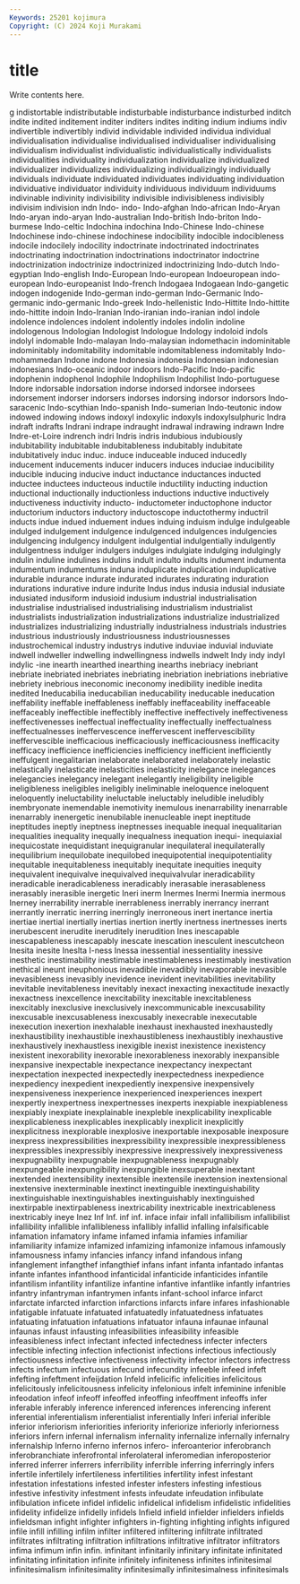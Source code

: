```yaml
---
Keywords: 25201 kojimura
Copyright: (C) 2024 Koji Murakami
---
```


# title

Write contents here.



g indistortable indistributable
indisturbable indisturbance indisturbed inditch indite indited inditement inditer inditers indites
inditing indium indiums indiv indivertible indivertibly individ individable individed individua
individual individualisation individualise individualised individualiser individualising individualism individualist individualistic individualistically
individualists individualities individuality individualization individualize individualized individualizer individualizes individualizing individualizingly
individually individuals individuate individuated individuates individuating individuation individuative individuator individuity
individuous individuum individuums indivinable indivinity indivisibility indivisible indivisibleness indivisibly indivisim
indivision indn Indo- indo- Indo-afghan Indo-african Indo-Aryan Indo-aryan indo-aryan Indo-australian
Indo-british Indo-briton Indo-burmese Indo-celtic Indochina indochina Indo-Chinese Indo-chinese Indochinese indo-chinese
indochinese indocibility indocible indocibleness indocile indocilely indocility indoctrinate indoctrinated indoctrinates
indoctrinating indoctrination indoctrinations indoctrinator indoctrine indoctrinization indoctrinize indoctrinized indoctrinizing Indo-dutch
Indo-egyptian Indo-english Indo-European Indo-european Indoeuropean indo-european Indo-europeanist Indo-french Indogaea Indogaean
Indo-gangetic indogen indogenide Indo-german indo-german Indo-Germanic Indo-germanic indo-germanic Indo-greek Indo-hellenistic
Indo-Hittite Indo-hittite indo-hittite indoin Indo-Iranian Indo-iranian indo-iranian indol indole indolence
indolences indolent indolently indoles indolin indoline indologenous Indologian Indologist Indologue
Indology indoloid indols indolyl indomable Indo-malayan Indo-malaysian indomethacin indominitable indominitably
indomitability indomitable indomitableness indomitably Indo-mohammedan Indone indone Indonesia indonesia Indonesian
indonesian indonesians Indo-oceanic indoor indoors Indo-Pacific Indo-pacific indophenin indophenol Indophile
Indophilism Indophilist Indo-portuguese Indore indorsable indorsation indorse indorsed indorsee indorsees
indorsement indorser indorsers indorses indorsing indorsor indorsors Indo-saracenic Indo-scythian Indo-spanish
Indo-sumerian Indo-teutonic indow indowed indowing indows indoxyl indoxylic indoxyls indoxylsulphuric
Indra indraft indrafts Indrani indrape indraught indrawal indrawing indrawn Indre
Indre-et-Loire indrench indri Indris indris indubious indubiously indubitability indubitable indubitableness
indubitably indubitate indubitatively induc induc. induce induceable induced inducedly inducement
inducements inducer inducers induces induciae inducibility inducible inducing inducive induct
inductance inductances inducted inductee inductees inducteous inductile inductility inducting induction
inductional inductionally inductionless inductions inductive inductively inductiveness inductivity inducto- inductometer
inductophone inductor inductorium inductors inductory inductoscope inductothermy inductril inducts indue
indued induement indues induing induism indulge indulgeable indulged indulgement indulgence
indulgenced indulgences indulgencies indulgencing indulgency indulgent indulgential indulgentially indulgently indulgentness
indulger indulgers indulges indulgiate indulging indulgingly indulin induline indulines indulins
indult indulto indults indument indumenta indumentum indumentums induna induplicate induplication
induplicative indurable indurance indurate indurated indurates indurating induration indurations indurative
indure indurite Indus indus indusia indusial indusiate indusiated indusiform indusioid
indusium industrial industrialisation industrialise industrialised industrialising industrialism industrialist industrialists industrialization
industrializations industrialize industrialized industrializes industrializing industrially industrialness industrials industries industrious
industriously industriousness industriousnesses industrochemical industry industrys indutive induviae induvial induviate
indwell indweller indwelling indwellingness indwells indwelt Indy indy indyl indylic
-ine inearth inearthed inearthing inearths inebriacy inebriant inebriate inebriated inebriates
inebriating inebriation inebriations inebriative inebriety inebrious ineconomic ineconomy inedibility inedible
inedita inedited Ineducabilia ineducabilian ineducability ineducable ineducation ineffability ineffable ineffableness
ineffably ineffaceability ineffaceable ineffaceably ineffectible ineffectibly ineffective ineffectively ineffectiveness ineffectivenesses
ineffectual ineffectuality ineffectually ineffectualness ineffectualnesses ineffervescence ineffervescent ineffervescibility ineffervescible inefficacious
inefficaciously inefficaciousness inefficacity inefficacy inefficience inefficiencies inefficiency inefficient inefficiently ineffulgent
inegalitarian inelaborate inelaborated inelaborately inelastic inelastically inelasticate inelasticities inelasticity inelegance
inelegances inelegancies inelegancy inelegant inelegantly ineligibility ineligible ineligibleness ineligibles ineligibly
ineliminable ineloquence ineloquent ineloquently ineluctability ineluctable ineluctably ineludible ineludibly inembryonate
inemendable inemotivity inemulous inenarrability inenarrable inenarrably inenergetic inenubilable inenucleable inept
ineptitude ineptitudes ineptly ineptness ineptnesses inequable inequal inequalitarian inequalities inequality
inequally inequalness inequation inequi- inequiaxial inequicostate inequidistant inequigranular inequilateral inequilaterally
inequilibrium inequilobate inequilobed inequipotential inequipotentiality inequitable inequitableness inequitably inequitate inequities
inequity inequivalent inequivalve inequivalved inequivalvular ineradicability ineradicable ineradicableness ineradicably inerasable
inerasableness inerasably inerasible inergetic Ineri inerm Inermes Inermi Inermia inermous
Inerney inerrability inerrable inerrableness inerrably inerrancy inerrant inerrantly inerratic inerring
inerringly inerroneous inert inertance inertia inertiae inertial inertially inertias inertion
inertly inertness inertnesses inerts inerubescent inerudite ineruditely inerudition Ines inescapable
inescapableness inescapably inescate inescation inesculent inescutcheon Inesita inesite Ineslta I-ness
Inessa inessential inessentiality inessive inesthetic inestimability inestimable inestimableness inestimably inestivation
inethical ineunt ineuphonious inevadible inevadibly inevaporable inevasible inevasibleness inevasibly inevidence
inevident inevitabilities inevitability inevitable inevitableness inevitably inexact inexacting inexactitude inexactly
inexactness inexcellence inexcitability inexcitable inexcitableness inexcitably inexclusive inexclusively inexcommunicable inexcusability
inexcusable inexcusableness inexcusably inexecrable inexecutable inexecution inexertion inexhalable inexhaust inexhausted
inexhaustedly inexhaustibility inexhaustible inexhaustibleness inexhaustibly inexhaustive inexhaustively inexhaustless inexigible inexist
inexistence inexistency inexistent inexorability inexorable inexorableness inexorably inexpansible inexpansive inexpectable
inexpectance inexpectancy inexpectant inexpectation inexpected inexpectedly inexpectedness inexpedience inexpediency inexpedient
inexpediently inexpensive inexpensively inexpensiveness inexperience inexperienced inexperiences inexpert inexpertly inexpertness
inexpertnesses inexperts inexpiable inexpiableness inexpiably inexpiate inexplainable inexpleble inexplicability inexplicable
inexplicableness inexplicables inexplicably inexplicit inexplicitly inexplicitness inexplorable inexplosive inexportable inexposable
inexposure inexpress inexpressibilities inexpressibility inexpressible inexpressibleness inexpressibles inexpressibly inexpressive inexpressively
inexpressiveness inexpugnability inexpugnable inexpugnableness inexpugnably inexpungeable inexpungibility inexpungible inexsuperable inextant
inextended inextensibility inextensible inextensile inextension inextensional inextensive inexterminable inextinct inextinguible
inextinguishability inextinguishable inextinguishables inextinguishably inextinguished inextirpable inextirpableness inextricability inextricable inextricableness
inextricably ineye Inez Inf Inf. inf inf. inface infair infall
infallibilism infallibilist infallibility infallible infallibleness infallibly infallid infalling infalsificable infamation
infamatory infame infamed infamia infamies infamiliar infamiliarity infamize infamized infamizing
infamonize infamous infamously infamousness infamy infancies infancy infand infandous infang
infanglement infangthef infangthief infans infant infanta infantado infantas infante infantes
infanthood infanticidal infanticide infanticides infantile infantilism infantility infantilize infantine infantive
infantlike infantly infantries infantry infantryman infantrymen infants infant-school infarce infarct
infarctate infarcted infarction infarctions infarcts infare infares infashionable infatigable infatuate
infatuated infatuatedly infatuatedness infatuates infatuating infatuation infatuations infatuator infauna infaunae
infaunal infaunas infaust infausting infeasibilities infeasibility infeasible infeasibleness infect infectant
infected infectedness infecter infecters infectible infecting infection infectionist infections infectious
infectiously infectiousness infective infectiveness infectivity infector infectors infectress infects infectum
infectuous infecund infecundity infeeble infeed infeft infefting infeftment infeijdation Infeld
infelicific infelicities infelicitous infelicitously infelicitousness infelicity infelonious infelt infeminine infenible
infeodation infeof infeoff infeoffed infeoffing infeoffment infeoffs infer inferable inferably
inference inferenced inferences inferencing inferent inferential inferentialism inferentialist inferentially Inferi
inferial inferible inferior inferiorism inferiorities inferiority inferiorize inferiorly inferiorness inferiors
infern infernal infernalism infernality infernalize infernally infernalry infernalship Inferno inferno
infernos infero- inferoanterior inferobranch inferobranchiate inferofrontal inferolateral inferomedian inferoposterior inferred
inferrer inferrers inferribility inferrible inferring inferringly infers infertile infertilely infertileness
infertilities infertility infest infestant infestation infestations infested infester infesters infesting
infestious infestive infestivity infestment infests infeudate infeudation infibulate infibulation inficete
infidel infidelic infidelical infidelism infidelistic infidelities infidelity infidelize infidelly infidels
Infield infield infielder infielders infields infieldsman infight infighter infighters in-fighting
infighting infights infigured infile infill infilling infilm infilter infiltered infiltering
infiltrate infiltrated infiltrates infiltrating infiltration infiltrations infiltrative infiltrator infiltrators infima
infimum infin infin. infinitant infinitarily infinitary infinitate infinitated infinitating infinitation
infinite infinitely infiniteness infinites infinitesimal infinitesimalism infinitesimality infinitesimally infinitesimalness infinitesimals
